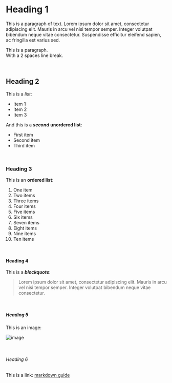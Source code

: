 # Heading 1

This is a paragraph of text. Lorem ipsum dolor sit amet, consectetur adipiscing elit. Mauris in arcu vel nisi tempor semper. Integer volutpat bibendum neque vitae consectetur. Suspendisse efficitur eleifend sapien, ac fringilla est varius sed.

This is a paragraph.  
With a 2 spaces line break.

<br>

## Heading 2

This is a _list_:

- Item 1
- Item 2
- Item 3

And this is a **_second_** **unordered list**:

- First item
- Second item
- Third item

<br>

### Heading 3

This is an **ordered list**:

1. One item
2. Two items
3. Three items
4. Four items
5. Five items
6. Six items
7. Seven items
8. Eight items
9. Nine items
10. Ten items

<br>

#### Heading 4

This is a **_blockquote_**:

> Lorem ipsum dolor sit amet, consectetur adipiscing elit. Mauris in arcu vel nisi tempor semper. Integer volutpat bibendum neque vitae consectetur.

<br>

##### Heading 5

This is an image:

![image](https://geekytheory.com/content/images/size/w2000/2014/03/markdown.png)

<br>

###### Heading 6

This is a link: [markdown guide](https://www.markdownguide.org/basic-syntax/)
